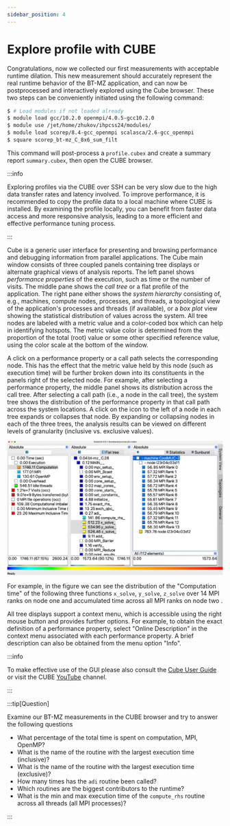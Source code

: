```yaml
---
sidebar_position: 4
---
```

# Explore profile with CUBE

Congratulations, now we collected our first measurements with acceptable runtime dilation. This new measurement should accurately represent the real runtime behavior of the BT-MZ application, and can now be postprocessed and interactively explored using the Cube browser. These two steps can be conveniently initiated using the following command:
```bash
$ # Load modules if not loaded already
$ module load gcc/10.2.0 openmpi/4.0.5-gcc10.2.0
$ module use /jet/home/zhukov/ihpcss24/modules/
$ module load scorep/8.4-gcc_openmpi scalasca/2.6-gcc_openmpi
$ square scorep_bt-mz_C_8x6_sum_filt
```

This command will post-process a `profile.cubex` and create a summary report `summary.cubex`, then open the CUBE browser.

:::info

Exploring profiles via the CUBE over SSH can be very slow due to the high data transfer rates and latency involved. To improve performance, it is recommended to copy the profile data to a local machine where CUBE is installed. By examining the profile locally, you can benefit from faster data access and more responsive analysis, leading to a more efficient and effective performance tuning process.

:::

Cube is a generic user interface for presenting and browsing performance and debugging information from parallel applications. The Cube main window consists of three coupled panels containing tree displays or alternate graphical views of analysis reports. The left panel shows *performance properties* of the execution, such as time or the number of visits. The middle pane shows the *call tree* or a flat profile of the application. The right pane either shows the *system hierarchy* consisting of, e.g., machines, compute nodes, processes, and threads, a topological view of the application's processes and threads (if available), or a *box plot* view showing the statistical distribution of values across the system. All tree nodes are labeled with a metric value and a color-coded box which can help in identifying hotspots. The metric value color is determined from the proportion of the total (root) value or some other specified reference value, using the color scale at the bottom of the window.

A click on a performance property or a call path selects the corresponding node. This has the effect that the metric value held by this node (such as execution time) will be further broken down into its constituents in the panels right of the selected node. For example, after selecting a performance property, the middle panel shows its distribution across the call tree. After selecting a call path (i.e., a node in the call tree), the system tree shows the distribution of the performance property in that call path across the system locations. A click on the icon to the left of a node in each tree expands or collapses that node. By expanding or collapsing nodes in each of the three trees, the analysis results can be viewed on different levels of granularity (inclusive vs. exclusive values).

![CUBE](cube.png)

For example, in the figure we can see the distribution of the "Computation time" of the following three functions `x_solve`, `y_solve`, `z_solve` over 14 MPI ranks on node one and accumulated time across all MPI ranks on node two .

All tree displays support a context menu, which is accessible using the right mouse button and provides further options. For example, to obtain the exact definition of a performance property, select "Online Description" in the context menu associated with each performance property. A brief description can also be obtained from the menu option "Info".

:::info

To make effective use of the GUI please also consult the [Cube User Guide](https://apps.fz-juelich.de/scalasca/releases/cube/4.8/docs/guide/html/) or visit the CUBE [YouTube](https://www.youtube.com/@scalascacube3343/videos) channel.

:::

:::tip[Question]

Examine our BT-MZ measurements in the CUBE browser and try to answer the following questions
* What percentage of the total time is spent on computation, MPI, OpenMP? 
* What is the name of the routine with the largest execution time (inclusive)?
* What is the name of the routine with the largest execution time (exclusive)? 
* How many times has the `adi` routine been called?
* Which routines are the biggest contributors to the runtime?
* What is the min and max execution time of the `compute_rhs` routine across all threads (all MPI processes)? 
  
:::
 